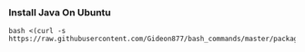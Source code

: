 ### Install Java On Ubuntu

```
bash <(curl -s https://raw.githubusercontent.com/Gideon877/bash_commands/master/package.sh)
```


